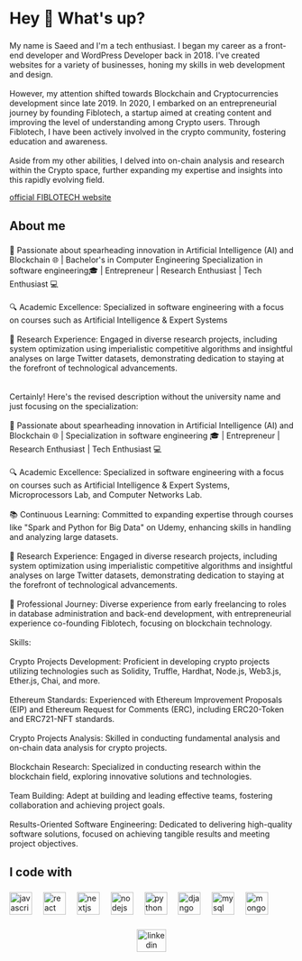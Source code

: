 <h1 align="left">Hey 👋 What's up?</h1>

###

<p align="left">My name is Saeed and I'm a tech enthusiast. I began my career as a front-end developer and WordPress Developer back in 2018. I've created websites for a variety of businesses, honing my skills in web development and design.<br><br>However, my attention shifted towards Blockchain and Cryptocurrencies development since late 2019. In 2020, I embarked on an entrepreneurial journey by founding Fiblotech, a startup aimed at creating content and improving the level of understanding among Crypto users. Through Fiblotech, I have been actively involved in the crypto community, fostering education and awareness.<br><br>Aside from my other abilities, I delved into on-chain analysis and research within the Crypto space, further expanding my expertise and insights into this rapidly evolving field.</p>

<a href="https://fiblotech.com">official FIBLOTECH website</a>

###

<h2 align="left">About me</h2>

###

<p align="left">🚀 Passionate about spearheading innovation in Artificial Intelligence (AI) and Blockchain 🌐 | Bachelor's in Computer Engineering Specialization in software engineering🎓 | Entrepreneur | Research Enthusiast | Tech Enthusiast 💻<br><br>🔍 Academic Excellence: Specialized in software engineering with a focus on courses such as Artificial Intelligence & Expert Systems<br><br>🔬 Research Experience: Engaged in diverse research projects, including system optimization using imperialistic competitive algorithms and insightful analyses on large Twitter datasets, demonstrating dedication to staying at the forefront of technological advancements.<br><br><br>Certainly! Here's the revised description without the university name and just focusing on the specialization:<br><br>🚀 Passionate about spearheading innovation in Artificial Intelligence (AI) and Blockchain 🌐 | Specialization in software engineering 🎓 | Entrepreneur | Research Enthusiast | Tech Enthusiast 💻<br><br>🔍 Academic Excellence: Specialized in software engineering with a focus on courses such as Artificial Intelligence & Expert Systems, Microprocessors Lab, and Computer Networks Lab.<br><br>📚 Continuous Learning: Committed to expanding expertise through courses like "Spark and Python for Big Data" on Udemy, enhancing skills in handling and analyzing large datasets.<br><br>🔬 Research Experience: Engaged in diverse research projects, including system optimization using imperialistic competitive algorithms and insightful analyses on large Twitter datasets, demonstrating dedication to staying at the forefront of technological advancements.<br><br>💼 Professional Journey: Diverse experience from early freelancing to roles in database administration and back-end development, with entrepreneurial experience co-founding Fiblotech, focusing on blockchain technology.<br><br>Skills:<br><br>Crypto Projects Development: Proficient in developing crypto projects utilizing technologies such as Solidity, Truffle, Hardhat, Node.js, Web3.js, Ether.js, Chai, and more.<br><br>Ethereum Standards: Experienced with Ethereum Improvement Proposals (EIP) and Ethereum Request for Comments (ERC), including ERC20-Token and ERC721-NFT standards.<br><br>Crypto Projects Analysis: Skilled in conducting fundamental analysis and on-chain data analysis for crypto projects.<br><br>Blockchain Research: Specialized in conducting research within the blockchain field, exploring innovative solutions and technologies.<br><br>Team Building: Adept at building and leading effective teams, fostering collaboration and achieving project goals.<br><br>Results-Oriented Software Engineering: Dedicated to delivering high-quality software solutions, focused on achieving tangible results and meeting project objectives.</p>

###

<h2 align="left">I code with</h2>

###

<div align="left">
  <img src="https://cdn.jsdelivr.net/gh/devicons/devicon/icons/javascript/javascript-original.svg" height="40" alt="javascript logo"  />
  <img width="12" />
  <img src="https://cdn.jsdelivr.net/gh/devicons/devicon/icons/react/react-original.svg" height="40" alt="react logo"  />
  <img width="12" />
  <img src="https://cdn.jsdelivr.net/gh/devicons/devicon/icons/nextjs/nextjs-original.svg" height="40" alt="nextjs logo"  />
  <img width="12" />
  <img src="https://cdn.jsdelivr.net/gh/devicons/devicon/icons/nodejs/nodejs-original.svg" height="40" alt="nodejs logo"  />
  <img width="12" />
  <img src="https://cdn.jsdelivr.net/gh/devicons/devicon/icons/python/python-original.svg" height="40" alt="python logo"  />
  <img width="12" />
  <img src="https://cdn.jsdelivr.net/gh/devicons/devicon/icons/django/django-plain.svg" height="40" alt="django logo"  />
  <img width="12" />
  <img src="https://cdn.jsdelivr.net/gh/devicons/devicon/icons/mysql/mysql-original.svg" height="40" alt="mysql logo"  />
  <img width="12" />
  <img src="https://cdn.jsdelivr.net/gh/devicons/devicon/icons/mongodb/mongodb-original.svg" height="40" alt="mongodb logo"  />
</div>

###

<div align="center">
  <a href="https://www.linkedin.com/in/saeedsadi/" target="_blank">
    <img src="https://raw.githubusercontent.com/maurodesouza/profile-readme-generator/master/src/assets/icons/social/linkedin/default.svg" width="52" height="40" alt="linkedin logo"  />
  </a>
</div>

